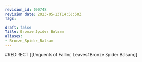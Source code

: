 ```yaml
---
revision_id: 100748
revision_date: 2023-05-13T14:50:50Z
Tags:

draft: false
Title: Bronze Spider Balsam
aliases:
- Bronze_Spider_Balsam
---
```

#REDIRECT [[Unguents of Falling Leaves#Bronze Spider Balsam]]